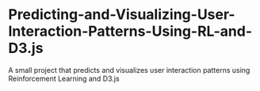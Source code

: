# Predicting-and-Visualizing-User-Interaction-Patterns-Using-RL-and-D3.js
A small project that predicts and visualizes user interaction patterns using Reinforcement Learning and D3.js
